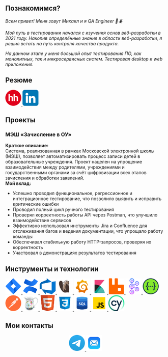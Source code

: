 ## Познакомимся?

_Всем привет! Меня зовут Михаил и я QA Engineer 🔎🪲_ 

_Мой путь в тестировании начался с изучения основ веб-разработки в 2021 году. Накопив определённые знания в области веб-разработки, я решил встать на путь контроля качества продукта._

_На данном этапе у меня большой опыт тестирования ПО, как монолитных, так и микросервисных систем. Тестировал desktop и web приложения._


## Резюме
<p align="left">
<a href="https://hh.ru/resume/06b4071eff0cb1b1db0039ed1f6171354d6332" target="_blank">  
<img src="/icons/hh-red.png" alt="Mikhail`s CV" width="50" height="50" />  
 </a>
 <a href="https://ru.linkedin.com/in/mikhail-mitrofanov-04962534a" target="_blank">  
<img src="/icons/linkedin.png" alt="Mikhail`s CV" width="50" height="50" />  
 </a>  
</p>

## Проекты

<!-- Project 1 -->
### МЭШ «Зачисление в ОУ»
**Краткое описание:**  
Система, реализованная в рамках Московской электронной школы (МЭШ), позволяет автоматизировать процесс записи детей в образовательные учреждения. Проект нацелен на упрощение взаимодействия между родителями, учреждениями и государственными органами за счёт цифровизации всех этапов зачисления и обработки заявлений.  
**Мой вклад:**  
- Успешно проводил функциональное, регрессионное и интеграционное тестирование, что позволило выявить и исправить критические ошибки 
- Проводил полный цикл ручного тестирования
- Проверял корректность работы API через Postman, что улучшило взаимодействие сервисов
- Эффективно использовал инструменты Jira и Confluence для отслеживания багов и ведения документации, что упрощало работу команды  
- Обеспечивал стабильную работу HTTP-запросов, проверяя их корректность
- Участвовал в демонстрациях результатов тестирования


## Инструменты и технологии

<p align="left">

<!-- Jira -->
<a href="https://www.atlassian.com/software/jira" target="_blank">
  <img src="/icons/jira.png" alt="Jira" width="50" height="50" />
</a>

<!-- Confluense -->
<a href="https://www.atlassian.com/ru/software/confluence" target="_blank">
  <img src="/icons/confluence.png" alt="Confluence" width="50" height="50" />
</a>

<!-- Azure DevOps -->
<a href="https://azure.microsoft.com/services/devops/" target="_blank">
  <img src="/icons/azure-devops.png" alt="Azure DevOps" width="50" height="50" />
</a>

<!-- DBeaver -->
<a href="https://dbeaver.io/" target="_blank">
  <img src="https://raw.githubusercontent.com/qajenna/qajenna/main/icons/DBeaver.png" alt="DBeaver" width="50" height="50" />
</a>

<!-- Grafana -->
<a href="https://grafana.com/" target="_blank">
  <img src="/icons/grafana.png" alt="Grafana" width="50" height="50" />
</a>

<!-- Elasticsearch / Kibana -->
<a href="https://www.elastic.co/kibana" target="_blank">
  <img src="/icons/kibana.png" alt="Kibana" width="50" height="50" />
</a>

<!-- RabbitMQ -->
<a href="https://www.rabbitmq.com/" target="_blank">
  <img src="/icons/rabbitmq.png" alt="RabbitMQ" width="50" height="50" />
</a>

<!-- Kafka -->
<a href="https://kafka.apache.org/" target="_blank">
  <img src="/icons/kafka.png" alt="Kafka" width="50" height="50" />
</a>

<!-- Swagger -->
<a href="https://swagger.io/" target="_blank">
  <img src="/icons/swagger.png" alt="Swagger" width="50" height="50" />
</a>

<!-- Postman -->
<a href="https://www.postman.com/" target="_blank">
  <img src="https://raw.githubusercontent.com/qajenna/qajenna/main/icons/Postman.png" alt="Postman" width="50" height="50" />
</a>

<!-- Charles -->
<a href="https://www.charlesproxy.com/" target="_blank">
  <img src="https://raw.githubusercontent.com/qajenna/qajenna/main/icons/Charles.png" alt="Charles Proxy" width="50" height="50" />
</a>

<!-- HTML -->
<a href="https://developer.mozilla.org/ru/docs/Web/HTML" target="_blank">
  <img src="/icons/html5.png" alt="HTML" width="50" height="50" />
</a>

<!-- CSS -->
<a href="https://developer.mozilla.org/en-US/docs/Web/CSS" target="_blank">
  <img src="/icons/css3.png" alt="CSS" width="50" height="50" />
</a>

<!-- SQL -->
<a href="https://developer.mozilla.org/en-US/docs/Glossary/SQL" target="_blank">
  <img src="/icons/sql.png" alt="SQL" width="50" height="50" />
</a>

<!-- JS -->
<a href="https://developer.mozilla.org/ru/docs/Web/JavaScript" target="_blank">
  <img src="/icons/js.png" alt="JS" width="50" height="50" />
</a>

<!-- Cypress -->
<a href="https://www.cypress.io/" target="_blank">
  <img src="/icons/cypressJS.png" alt="cypressJS" width="50" height="50" />
</a>

</p>

## Мои контакты

<p align="center">
<a href="https://t.me/Mitrofanov_MA" target="_blank">
  <img src="/icons/telegram.png" alt="Telegram" width="50" height="50">
</a>
<a href="mailto:Mikhail.24.Mitrofanov@yandex.ru" target="_blank">
  <img src="/icons/mail.png" alt="Email" width="50" height="50">
</a>
</p>

